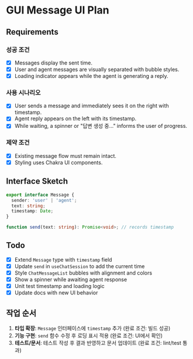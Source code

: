 # GUI Message UI Plan

## Requirements

### 성공 조건

- [x] Messages display the sent time.
- [x] User and agent messages are visually separated with bubble styles.
- [x] Loading indicator appears while the agent is generating a reply.

### 사용 시나리오

- [x] User sends a message and immediately sees it on the right with timestamp.
- [x] Agent reply appears on the left with its timestamp.
- [x] While waiting, a spinner or "답변 생성 중..." informs the user of progress.

### 제약 조건

- [x] Existing message flow must remain intact.
- [x] Styling uses Chakra UI components.

## Interface Sketch

```typescript
export interface Message {
  sender: 'user' | 'agent';
  text: string;
  timestamp: Date;
}

function send(text: string): Promise<void>; // records timestamp
```

## Todo

- [x] Extend `Message` type with `timestamp` field
- [x] Update `send` in `useChatSession` to add the current time
- [x] Style `ChatMessageList` bubbles with alignment and colors
- [x] Show a spinner while awaiting agent response
- [x] Unit test timestamp and loading logic
- [x] Update docs with new UI behavior

## 작업 순서

1. **타입 확장**: `Message` 인터페이스에 `timestamp` 추가 (완료 조건: 빌드 성공)
2. **기능 구현**: `send` 함수 수정 후 로딩 표시 적용 (완료 조건: UI에서 확인)
3. **테스트/문서**: 테스트 작성 후 결과 반영하고 문서 업데이트 (완료 조건: lint/test 통과)
